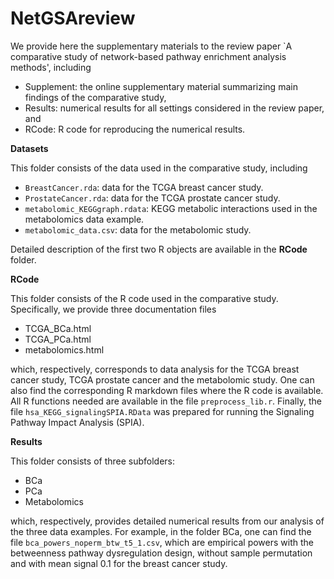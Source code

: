 # NetGSAreview

We provide here the supplementary materials to the review paper `A comparative study of network-based pathway enrichment analysis methods', including 

 * Supplement: the online supplementary material summarizing main findings of the comparative study,
 * Results: numerical results for all settings considered in the review paper, and 
 * RCode: R code for reproducing the numerical results. 
   
**Datasets**

This folder consists of the data used in the comparative study, including

 * `BreastCancer.rda`: data for the TCGA breast cancer study.
 * `ProstateCancer.rda`: data for the TCGA prostate cancer study. 
 * `metabolomic_KEGGgraph.rdata`: KEGG metabolic interactions used in the metabolomics data example.
 * `metabolomic_data.csv`: data for the metabolomic study. 

Detailed description of the first two R objects are available in the **RCode** folder. 

**RCode** 

This folder consists of the R code used in the comparative study. Specifically, we provide three documentation files 

 * TCGA_BCa.html
 * TCGA_PCa.html
 * metabolomics.html

which, respectively, corresponds to data analysis for the TCGA breast cancer study, TCGA prostate cancer and the metabolomic study. One can also find the corresponding R markdown files where the R code is available. All R functions needed are available in the file `preprocess_lib.r`. Finally, the file `hsa_KEGG_signalingSPIA.RData` was prepared for running the Signaling Pathway Impact Analysis (SPIA). 

**Results**

This folder consists of three subfolders:

 * BCa
 * PCa
 * Metabolomics

which, respectively, provides detailed numerical results from our analysis of the three data examples. For example, in the folder BCa, one can find the file `bca_powers_noperm_btw_t5_1.csv`, which are empirical powers with the betweenness pathway dysregulation design, without sample permutation and with mean signal 0.1 for the breast cancer study. 



